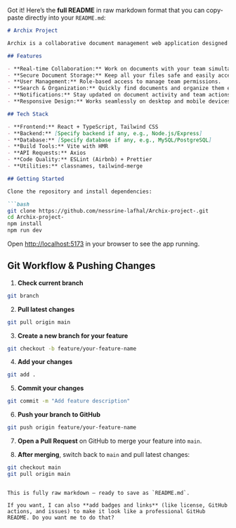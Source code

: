 Got it! Here’s the **full README** in raw markdown format that you can copy-paste directly into your `README.md`:

````markdown
# Archix Project

Archix is a collaborative document management web application designed to streamline team workflows, improve document organization, and enhance productivity.

## Features

- **Real-time Collaboration:** Work on documents with your team simultaneously.
- **Secure Document Storage:** Keep all your files safe and easily accessible.
- **User Management:** Role-based access to manage team permissions.
- **Search & Organization:** Quickly find documents and organize them efficiently.
- **Notifications:** Stay updated on document activity and team actions.
- **Responsive Design:** Works seamlessly on desktop and mobile devices.

## Tech Stack

- **Frontend:** React + TypeScript, Tailwind CSS
- **Backend:** [Specify backend if any, e.g., Node.js/Express]
- **Database:** [Specify database if any, e.g., MySQL/PostgreSQL]
- **Build Tools:** Vite with HMR
- **API Requests:** Axios
- **Code Quality:** ESLint (Airbnb) + Prettier
- **Utilities:** classnames, tailwind-merge

## Getting Started

Clone the repository and install dependencies:

```bash
git clone https://github.com/nessrine-lafhal/Archix-project-.git
cd Archix-project-
npm install
npm run dev
````

Open [http://localhost:5173](http://localhost:5173) in your browser to see the app running.


## Git Workflow & Pushing Changes

1. **Check current branch**

```bash
git branch
```

2. **Pull latest changes**

```bash
git pull origin main
```

3. **Create a new branch for your feature**

```bash
git checkout -b feature/your-feature-name
```

4. **Add your changes**

```bash
git add .
```

5. **Commit your changes**

```bash
git commit -m "Add feature description"
```

6. **Push your branch to GitHub**

```bash
git push origin feature/your-feature-name
```

7. **Open a Pull Request** on GitHub to merge your feature into `main`.

8. **After merging**, switch back to `main` and pull latest changes:

```bash
git checkout main
git pull origin main
```

```

This is fully raw markdown — ready to save as `README.md`.  

If you want, I can also **add badges and links** (like license, GitHub actions, and issues) to make it look like a professional GitHub README. Do you want me to do that?
```
